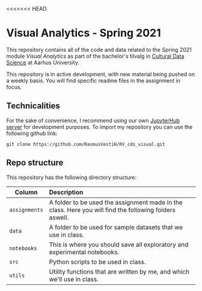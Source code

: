 <<<<<<< HEAD
# Visual Analytics - Spring 2021

This repository contains all of the code and data related to the Spring 2021 module _Visual Analytics_ as part of the bachelor's tilvalg in [Cultural Data Science](https://bachelor.au.dk/en/supplementary-subject/culturaldatascience/) at Aarhus University.

This repository is in active development, with new material being pushed on a weekly basis. You will find specific readme files in the assignment in focus. 

## Technicalities

For the sake of convenience, I recommend using our own [JupyterHub server](https://worker02.chcaa.au.dk/jupyter/hub/login) for development purposes. To import my repository you can use the following github link: 

```
git clone https://github.com/RasmusVestiH/RV_cds_visual.git
```


## Repo structure

This repository has the following directory structure:

| Column | Description|
|--------|:-----------|
```assignments```| A folder to be used the assignment made in the class. Here you will find the following folders aswell. 
```data```| A folder to be used for sample datasets that we use in class.
```notebooks``` | This is where you should save all exploratory and experimental notebooks.
```src``` | Python scripts to be used in class.
```utils``` | Utility functions that are written by me, and which we'll use in class.

